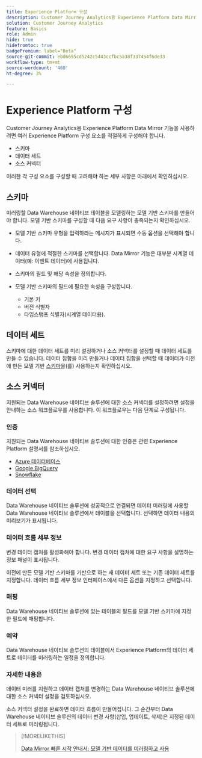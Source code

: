 ```yaml
---
title: Experience Platform 구성
description: Customer Journey Analytics용 Experience Platform Data Mirror에 대한 스키마 및 데이터 세트를 구성하는 방법을 이해합니다
solution: Customer Journey Analytics
feature: Basics
role: Admin
hide: true
hidefromtoc: true
badgePremium: label="Beta"
source-git-commit: ebd6695cd5242c5443ccfbc5a38f337454f6de33
workflow-type: tm+mt
source-wordcount: '460'
ht-degree: 3%

---
```


# Experience Platform 구성

Customer Journey Analytics용 Experience Platform Data Mirror 기능을 사용하려면 여러 Experience Platform 구성 요소를 적절하게 구성해야 합니다.

* 스키마
* 데이터 세트
* 소스 커넥터

이러한 각 구성 요소를 구성할 때 고려해야 하는 세부 사항은 아래에서 확인하십시오.

## 스키마

미러링할 Data Warehouse 네이티브 테이블을 모델링하는 모델 기반 스키마를 만들어야 합니다. 모델 기반 스키마를 구성할 때 다음 요구 사항이 충족되는지 확인하십시오.

* 모델 기반 스키마 유형을 입력하라는 메시지가 표시되면 수동 옵션을 선택해야 합니다.
* 데이터 유형에 적절한 스키마를 선택합니다. Data Mirror 기능은 대부분 시계열 데이터(예: 이벤트 데이터)에 사용됩니다.

* 스키마의 필드 및 해당 속성을 정의합니다.
* 모델 기반 스키마의 필드에 필요한 속성을 구성합니다.

   * 기본 키
   * 버전 식별자
   * 타임스탬프 식별자(시계열 데이터용).

## 데이터 세트

스키마에 대한 데이터 세트를 미리 설정하거나 소스 커넥터를 설정할 때 데이터 세트를 만들 수 있습니다.
데이터 집합을 미리 만들거나 데이터 집합을 선택할 때 데이터가 이전에 만든 모델 기반 [스키마](#schema)을(를) 사용하는지 확인하십시오.


## 소스 커넥터

지원되는 Data Warehouse 네이티브 솔루션에 대한 소스 커넥터를 설정하려면 설정을 안내하는 소스 워크플로우를 사용합니다. 이 워크플로우는 다음 단계로 구성됩니다.

### 인증

지원되는 Data Warehouse 네이티브 솔루션에 대한 인증은 관련 Experience Platform 설명서를 참조하십시오.

* [Azure 데이터베이스](https://experienceleague.adobe.com/ko/docs/experience-platform/sources/connectors/databases/databricks)
* [Google BigQuery](https://experienceleague.adobe.com/ko/docs/experience-platform/sources/connectors/databases/bigquery)
* [Snowflake](https://experienceleague.adobe.com/ko/docs/experience-platform/sources/connectors/databases/snowflake)


### 데이터 선택

Data Warehouse 네이티브 솔루션에 성공적으로 연결되면 데이터 미러링에 사용할 Data Warehouse 네이티브 솔루션에서 테이블을 선택합니다. 선택하면 데이터 내용의 미리보기가 표시됩니다.


### 데이터 흐름 세부 정보

변경 데이터 캡처를 활성화해야 합니다. 변경 데이터 캡처에 대한 요구 사항을 설명하는 정보 패널이 표시됩니다.

이전에 만든 모델 기반 스키마를 기반으로 하는 새 데이터 세트 또는 기존 데이터 세트를 지정합니다. 데이터 흐름 세부 정보 인터페이스에서 다른 옵션을 지정하고 선택합니다.


### 매핑

Data Warehouse 네이티브 솔루션에 있는 테이블의 필드를 모델 기반 스키마에 지정한 필드에 매핑합니다.


### 예약

Data Warehouse 네이티브 솔루션의 테이블에서 Experience Platform의 데이터 세트로 데이터를 미러링하는 일정을 정의합니다.


### 자세한 내용은

데이터 미러를 지원하고 데이터 캡처를 변경하는 Data Warehouse 네이티브 솔루션에 대한 소스 커넥터 설정을 검토하십시오.


소스 커넥터 설정을 완료하면 데이터 흐름이 만들어집니다. 그 순간부터 Data Warehouse 네이티브 솔루션의 데이터 변경 사항(삽입, 업데이트, 삭제)은 지정된 데이터 세트로 미러링됩니다.


>[!MORELIKETHIS]
>
>[Data Mirror 빠른 시작 안내서: 모델 기반 데이터를 미러링하고 사용](data-mirror.md)
>

